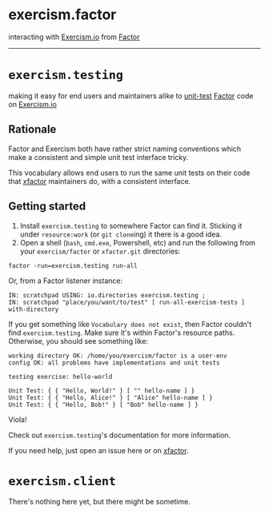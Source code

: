 # exercism.factor

interacting with [Exercism.io][exercism] from [Factor][factor]

- - -

# `exercism.testing`

making it easy for end users and maintainers alike to [unit-test](http://docs.factorcode.org/content/article-tools.test.html) [Factor](http://github.com/factor/factor) code on [Exercism.io](http://exercism.io)

## Rationale

Factor and Exercism both have rather strict naming conventions which make a consistent and simple unit test interface tricky.

This vocabulary allows end users to run the same unit tests on their code that [xfactor][xfactor] maintainers do, with a consistent interface.

## Getting started

1. Install `exercism.testing` to somewhere Factor can find it. Sticking it under `resource:work` (or `git clone`ing) it there is a good idea.
2. Open a shell (`bash`, `cmd.exe`, Powershell, etc) and run the following from your `exercism/factor` or `xfactor.git` directories:
  ```
  factor -run=exercism.testing run-all
  ```
  Or, from a Factor listener instance:
  ```factor
  IN: scratchpad USING: io.directories exercism.testing ;
  IN: scratchpad "place/you/want/to/test" [ run-all-exercism-tests ] with-directory
  ```
  If you get something like `Vocabulary does not exist`, then Factor couldn't find `exercism.testing`. Make sure it's within Factor's resource paths.
  Otherwise, you should see something like:
  ```
  working directory OK: /home/you/exercism/factor is a user-env
  config OK: all problems have implementations and unit tests

  testing exercise: hello-world

  Unit Test: { { "Hello, World!" } [ "" hello-name ] }
  Unit Test: { { "Hello, Alice!" } [ "Alice" hello-name ] }
  Unit Test: { { "Hello, Bob!" } [ "Bob" hello-name ] }
  ```

Viola!

Check out `exercism.testing`'s documentation for more information.

If you need help, just open an issue here or on [xfactor][xfactor].

# `exercism.client`

There's nothing here yet, but there might be sometime.

 [exercism]: http://exercism.io
 [factor]:   http://factorcode.org
 [xfactor]:  http://github.com/exercism/xfactor